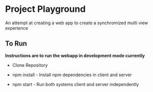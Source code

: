 # Project Playground

An attempt at creating a web app to create a synchromized multi view experience

## To Run
__Instructions are to run the webapp in development mode currently__

* Clone Repository

* npm install - Install npm dependencies in client and server

* npm start - Run both systems client and server independently 
